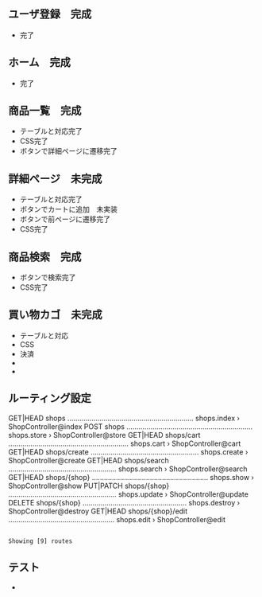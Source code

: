 ## ユーザ登録　完成
-   完了

## ホーム　完成
-   完了

## 商品一覧　完成
-   テーブルと対応完了
-   CSS完了
-   ボタンで詳細ページに遷移完了

## 詳細ページ　未完成
-   テーブルと対応完了
-   ボタンでカートに追加　未実装
-   ボタンで前ページに遷移完了
-   CSS完了

## 商品検索　完成
-   ボタンで検索完了
-   CSS完了

## 買い物カゴ　未完成
-   テーブルと対応
-   CSS
-   決済
-   
-    

## ルーティング設定
  GET|HEAD        shops ............................................................... shops.index › ShopController@index
  POST            shops ............................................................... shops.store › ShopController@store
  GET|HEAD        shops/cart ............................................................ shops.cart › ShopController@cart
  GET|HEAD        shops/create ...................................................... shops.create › ShopController@create
  GET|HEAD        shops/search ...................................................... shops.search › ShopController@search
  GET|HEAD        shops/{shop} .......................................................... shops.show › ShopController@show
  PUT|PATCH       shops/{shop} ...................................................... shops.update › ShopController@update
  DELETE          shops/{shop} .................................................... shops.destroy › ShopController@destroy
  GET|HEAD        shops/{shop}/edit ..................................................... shops.edit › ShopController@edit

                                                                                                        Showing [9] routes

## テスト
-   